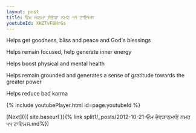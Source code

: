 ```yaml
---
layout: post
title: ਓਮ ਅਠਮਾ ਸੰਭੱਯਾ ਨਮਹ ੧੧ ਟਾਇਮਸ
youtubeId: XHZTvFBHrGs
---
```

 
 
Helps get goodness, bliss and peace and God's blessings
 
Helps remain focused, help generate inner energy 
 
Helps boost physical and mental health 
 
Helps remain grounded and generates a sense of gratitude towards the greater power 
 
Helps reduce bad karma
 
 
 
 


{% include youtubePlayer.html id=page.youtubeId %}
 
[Next]({{ site.baseurl }}{% link  split1/_posts/2012-10-21-ਓਮ ਦੇਵੜਾਠਮਾਣੇ ਨਮਹ ੧੧ ਟਾਇਮਸ.md%})
 
